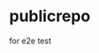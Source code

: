 # publicrepo
for e2e test















































































































































































































































































































































































































































































































































































































































































































































































































































































































































